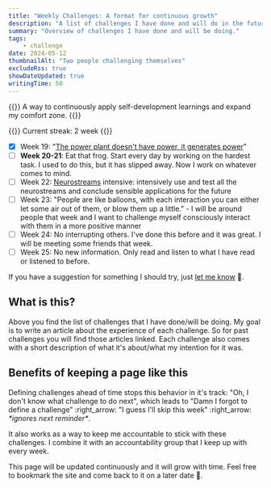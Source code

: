 ```yaml
---
title: "Weekly Challenges: A format for continuous growth"
description: "A list of challenges I have done and will do in the future. The motivation and effectiveness of weekly challenges is explained."
summary: "Overview of challenges I have done and will be doing."
tags:
    - challenge
date: 2024-05-12
thumbnailAlt: "Two people challenging themselves"
excludeRss: true
showDateUpdated: true
writingTime: 50
---
```


{{<lead>}}
A way to continuously apply self-development learnings and expand my comfort zone.
{{</lead>}}

{{<badge>}}
Current streak: 2 week
{{</badge>}}

- [x] Week 19: "[The power plant doesn't have power, it generates power](essay/power-plant)"
- [ ] **Week 20-21**: Eat that frog. Start every day by working on the hardest
    task. I used to do this, but it has slipped away. Now I work on whatever
    comes to mind.
- [ ] Week 22: [Neurostreams](https://www.neurostreams.de/) intensive: intensively use and test all the
    neurostreams and conclude sensible applications for the future
- [ ] Week 23: "People are like balloons, with each interaction you can either
    let some air out of them, or blow them up a little." - I will be around
    people that week and I want to challenge myself consciously interact with
    them in a more positive manner
- [ ] Week 24: No interrupting others. I've done this before and it was great. I
    will be meeting some friends that week.
- [ ] Week 25: No new information. Only read and listen to what I have read or
    listened to before.
<!-- - [ ] Week <++>: <++> -->

<!-- - [ ] Week 24: Writing and publishing two shorter blog articles per day or one long one -->
<!-- - [ ] Week 22: Write down 4x4 goals (4 biggest goals, 4 times each) followed by -->
<!--     a visualization technique that sounds actually effective -->
<!--     (not just a loose "just imagine it bro") -->
<!-- - [ ] Week 22: Ask myself multiple times through-out the day -->
<!--     "Does this feel right for me? Does this feel right for the other person?" -->

If you have a suggestion for something I should try,
just [let me know](mailto:challenge-suggestion@jneidel.com) :slightly_smiling_face:.

## What is this?

Above you find the list of challenges that I have done/will be doing.
My goal is to write an article about the experience of each challenge.
So for past challenges you will find those articles linked.
Each challenge also comes with a short description of what it's about/what my
intention for it was.

## Benefits of keeping a page like this

Defining challenges ahead of time stops this behavior in it's track:
"Oh, I don't know what challenge to do next", which leads to "Damn I forgot to
define a challenge" :right_arrow: "I guess I'll skip this week" :right_arrow:
_\*ignores next reminder\*_.

It also works as a way to keep me accountable to stick with these challenges.
I combine it with an accountability group that I keep up with every week.

This page will be updated continuously and it will grow with time.
Feel free to bookmark the site and come back to it on a later date
:slightly_smiling_face:.

